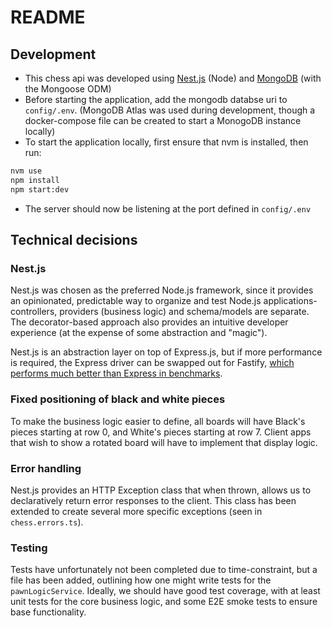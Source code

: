 # README

## Development

- This chess api was developed using [Nest.js](https://docs.nestjs.com/) (Node) and [MongoDB](https://docs.nestjs.com/techniques/mongodb) (with the Mongoose ODM)
- Before starting the application, add the mongodb databse uri to `config/.env`. (MongoDB Atlas was used during development, though a docker-compose file can be created to start a MonogoDB instance locally)
- To start the application locally, first ensure that nvm is installed, then run:

```bash
nvm use
npm install
npm start:dev
```

- The server should now be listening at the port defined in `config/.env`

## Technical decisions

### Nest.js

Nest.js was chosen as the preferred Node.js framework, since it provides an opinionated, predictable way to organize and test Node.js applications- controllers, providers (business logic) and schema/models are separate. The decorator-based approach also provides an intuitive developer experience (at the expense of some abstraction and "magic").

Nest.js is an abstraction layer on top of Express.js, but if more performance is required, the Express driver can be swapped out for Fastify, [which performs much better than Express in benchmarks](https://www.fastify.io/benchmarks/).

### Fixed positioning of black and white pieces

To make the business logic easier to define, all boards will have Black's pieces starting at row 0, and White's pieces starting at row 7. Client apps that wish to show a rotated board will have to implement that display logic.

### Error handling

Nest.js provides an HTTP Exception class that when thrown, allows us to declaratively return error responses to the client. This class has been extended to create several more specific exceptions (seen in `chess.errors.ts`).

### Testing

Tests have unfortunately not been completed due to time-constraint, but a file has been added, outlining how one might write tests for the `pawnLogicService`. Ideally, we should have good test coverage, with at least unit tests for the core business logic, and some E2E smoke tests to ensure base functionality.
